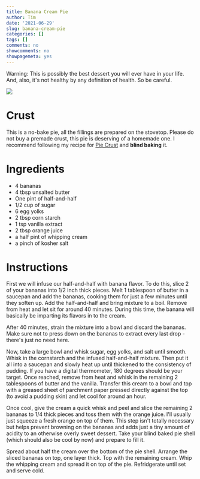 ```yaml
---
title: Banana Cream Pie
author: Tim
date: '2021-06-29'
slug: banana-cream-pie
categories: []
tags: []
comments: no
showcomments: no
showpagemeta: yes
---
```


Warning: This is possibly the best dessert you will ever have in your life. And, also, it's not healthy by any definition of health. So be careful.

![](img/bcp.JPG)


# Crust

This is a no-bake pie, all the fillings are prepared on the stovetop. Please do not buy a premade crust, this pie is deserving of a homemade one. I recommend following my recipe for [Pie Crust](https://www.timabe.me/cook/pie-crust) and **blind baking** it.

# Ingredients

* 4 bananas
* 4 tbsp unsalted butter
* One pint of half-and-half
* 1/2 cup of sugar
* 6 egg yolks
* 2 tbsp corn starch
* 1 tsp vanilla extract
* 2 tbsp orange juice
* a half pint of whipping cream
* a pinch of kosher salt

# Instructions

First we will infuse our half-and-half with banana flavor. To do this, slice 2 of your bananas into 1/2 inch thick pieces. Melt 1 tablespoon of butter in a saucepan and add the bananas, cooking them for just a few minutes until they soften up. Add the half-and-half and bring mixture to a boil. Remove from heat and let sit for around 40 minutes. During this time, the banana will basically be imparting its flavors in to the cream. 

After 40 minutes, strain the mixture into a bowl and discard the bananas. Make sure not to press down on the bananas to extract every last drop - there's just no need here.

Now, take a large bowl and whisk sugar, egg yolks, and salt until smooth. Whisk in the cornstarch and the infused half-and-half mixture. Then put it all into a saucepan and slowly heat up until thickened to the consistency of pudding. If you have a digital thermometer, 180 degrees should be your target. Once reached, remove from heat and whisk in the remaining 2 tablespoons of butter and the vanilla. Transfer this cream to a bowl and top with a greased sheet of parchment paper pressed directly against the top (to avoid a pudding skin) and let cool for around an hour.


Once cool, give the cream a quick whisk and peel and slice the remaining 2 bananas to 1/4 thick pieces and toss them with the orange juice. I'll usually just squeeze a fresh orange on top of them. This step isn't totally necessary but helps prevent browning on the bananas and adds just a tiny amount of acidity to an otherwise overly sweet dessert.
Take your blind baked pie shell (which should also be cool by now) and prepare to fill it. 

Spread about half the cream over the bottom of the pie shell. Arrange the sliced bananas on top, one layer thick. Top with the remaining cream. Whip the whipping cream and spread it on top of the pie. Refridgerate until set and serve cold.